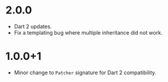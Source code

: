 # 2.0.0
* Dart 2 updates.
* Fix a templating bug where multiple inheritance did not work.

# 1.0.0+1
* Minor change to `Patcher` signature for Dart 2 compatibility.